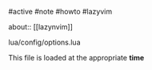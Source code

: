 #active #note #howto #lazyvim 

about:: [[lazynvim]]

lua/config/options.lua

This file is loaded at the appropriate **time**